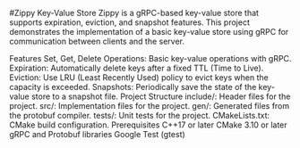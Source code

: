 #Zippy Key-Value Store
Zippy is a gRPC-based key-value store that supports expiration, eviction, and snapshot features. This project demonstrates the implementation of a basic key-value store using gRPC for communication between clients and the server.

Features
Set, Get, Delete Operations: Basic key-value operations with gRPC.
Expiration: Automatically delete keys after a fixed TTL (Time to Live).
Eviction: Use LRU (Least Recently Used) policy to evict keys when the capacity is exceeded.
Snapshots: Periodically save the state of the key-value store to a snapshot file.
Project Structure
include/: Header files for the project.
src/: Implementation files for the project.
gen/: Generated files from the protobuf compiler.
tests/: Unit tests for the project.
CMakeLists.txt: CMake build configuration.
Prerequisites
C++17 or later
CMake 3.10 or later
gRPC and Protobuf libraries
Google Test (gtest)